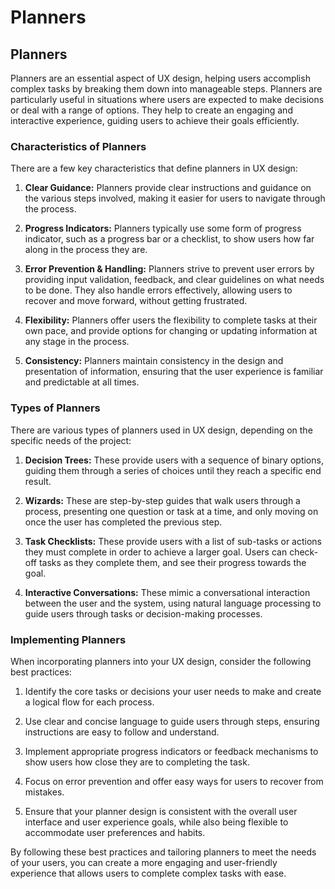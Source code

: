# Planners

## Planners

Planners are an essential aspect of UX design, helping users accomplish complex tasks by breaking them down into manageable steps. Planners are particularly useful in situations where users are expected to make decisions or deal with a range of options. They help to create an engaging and interactive experience, guiding users to achieve their goals efficiently.

### Characteristics of Planners

There are a few key characteristics that define planners in UX design:

1. **Clear Guidance:** Planners provide clear instructions and guidance on the various steps involved, making it easier for users to navigate through the process.

2. **Progress Indicators:** Planners typically use some form of progress indicator, such as a progress bar or a checklist, to show users how far along in the process they are.

3. **Error Prevention & Handling:** Planners strive to prevent user errors by providing input validation, feedback, and clear guidelines on what needs to be done. They also handle errors effectively, allowing users to recover and move forward, without getting frustrated.

4. **Flexibility:** Planners offer users the flexibility to complete tasks at their own pace, and provide options for changing or updating information at any stage in the process.

5. **Consistency:** Planners maintain consistency in the design and presentation of information, ensuring that the user experience is familiar and predictable at all times.

### Types of Planners

There are various types of planners used in UX design, depending on the specific needs of the project:

1. **Decision Trees:** These provide users with a sequence of binary options, guiding them through a series of choices until they reach a specific end result.

2. **Wizards:** These are step-by-step guides that walk users through a process, presenting one question or task at a time, and only moving on once the user has completed the previous step.

3. **Task Checklists:** These provide users with a list of sub-tasks or actions they must complete in order to achieve a larger goal. Users can check-off tasks as they complete them, and see their progress towards the goal.

4. **Interactive Conversations:** These mimic a conversational interaction between the user and the system, using natural language processing to guide users through tasks or decision-making processes.

### Implementing Planners

When incorporating planners into your UX design, consider the following best practices:

1. Identify the core tasks or decisions your user needs to make and create a logical flow for each process.

2. Use clear and concise language to guide users through steps, ensuring instructions are easy to follow and understand.

3. Implement appropriate progress indicators or feedback mechanisms to show users how close they are to completing the task.

4. Focus on error prevention and offer easy ways for users to recover from mistakes.

5. Ensure that your planner design is consistent with the overall user interface and user experience goals, while also being flexible to accommodate user preferences and habits.

By following these best practices and tailoring planners to meet the needs of your users, you can create a more engaging and user-friendly experience that allows users to complete complex tasks with ease.